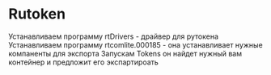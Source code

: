 # Rutoken
Устанавливаем программу rtDrivers - драйвер для рутокена
Устанавливаем программу rtcomlite.000185 - она устанавливает нужные компаненты для экспорта
Запускам Tokens он найдет нужный вам контейнер и предложит его экспартироать
